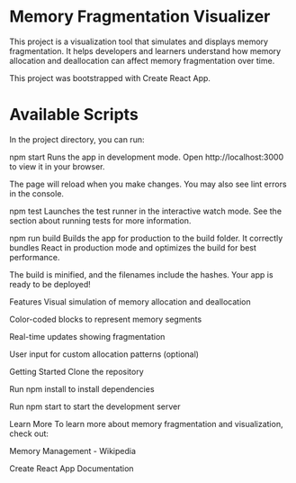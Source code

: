 # Memory Fragmentation Visualizer

This project is a visualization tool that simulates and displays memory fragmentation. It helps developers and learners understand how memory allocation and deallocation can affect memory fragmentation over time.

This project was bootstrapped with Create React App.

# Available Scripts
In the project directory, you can run:

npm start
Runs the app in development mode.
Open http://localhost:3000 to view it in your browser.

The page will reload when you make changes.
You may also see lint errors in the console.

npm test
Launches the test runner in the interactive watch mode.
See the section about running tests for more information.

npm run build
Builds the app for production to the build folder.
It correctly bundles React in production mode and optimizes the build for best performance.

The build is minified, and the filenames include the hashes.
Your app is ready to be deployed!

Features
Visual simulation of memory allocation and deallocation

Color-coded blocks to represent memory segments

Real-time updates showing fragmentation

User input for custom allocation patterns (optional)

Getting Started
Clone the repository

Run npm install to install dependencies

Run npm start to start the development server

Learn More
To learn more about memory fragmentation and visualization, check out:

Memory Management - Wikipedia

Create React App Documentation
